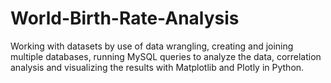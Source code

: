 # World-Birth-Rate-Analysis
Working with datasets by use of data wrangling, creating and joining multiple databases, running MySQL queries to analyze the data, correlation analysis and visualizing the results with Matplotlib and Plotly in Python.
